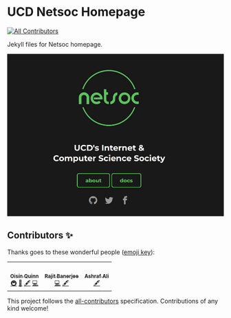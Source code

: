 # UCD Netsoc Homepage
<!-- ALL-CONTRIBUTORS-BADGE:START - Do not remove or modify this section -->
[![All Contributors](https://img.shields.io/badge/all_contributors-3-orange.svg?style=flat-square)](#contributors-)
<!-- ALL-CONTRIBUTORS-BADGE:END -->

Jekyll files for Netsoc homepage.

<img src="images/readme-screenshot.jpg">

## Contributors ✨

Thanks goes to these wonderful people ([emoji key](https://allcontributors.org/docs/en/emoji-key)):

<!-- ALL-CONTRIBUTORS-LIST:START - Do not remove or modify this section -->
<!-- prettier-ignore-start -->
<!-- markdownlint-disable -->
<table>
  <tr>
    <td align="center"><a href="https://oisin.io"><img src="https://avatars0.githubusercontent.com/u/5693967?v=4" width="100px;" alt=""/><br /><sub><b>Oisín Quinn</b></sub></a><br /><a href="#infra-oisinq" title="Infrastructure (Hosting, Build-Tools, etc)">🚇</a> <a href="https://github.com/ucdnetsoc/homepage/issues?q=author%3Aoisinq" title="Bug reports">🐛</a> <a href="#content-oisinq" title="Content">🖋</a> <a href="https://github.com/ucdnetsoc/homepage/commits?author=oisinq" title="Code">💻</a></td>
    <td align="center"><a href="http://www.linkedin.com/in/rajitbanerjee"><img src="https://avatars0.githubusercontent.com/u/44174210?v=4" width="100px;" alt=""/><br /><sub><b>Rajit Banerjee</b></sub></a><br /><a href="https://github.com/ucdnetsoc/homepage/commits?author=rajitbanerjee" title="Code">💻</a> <a href="#content-rajitbanerjee" title="Content">🖋</a></td>
    <td align="center"><a href="http://ash.xyz"><img src="https://avatars3.githubusercontent.com/u/9270934?v=4" width="100px;" alt=""/><br /><sub><b>Ashraf Ali</b></sub></a><br /><a href="#content-ash-xyz" title="Content">🖋</a></td>
  </tr>
</table>

<!-- markdownlint-enable -->
<!-- prettier-ignore-end -->
<!-- ALL-CONTRIBUTORS-LIST:END -->

This project follows the [all-contributors](https://github.com/all-contributors/all-contributors) specification. Contributions of any kind welcome!
